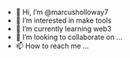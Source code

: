 - 👋 Hi, I’m @marcusholloway7
- 👀 I’m interested in make tools
- 🌱 I’m currently learning web3
- 💞️ I’m looking to collaborate on ...
- 📫 How to reach me ...

<!---
marcusholloway7/marcusholloway7 is a ✨ special ✨ repository because its `README.md` (this file) appears on your GitHub profile.
You can click the Preview link to take a look at your changes.
--->
